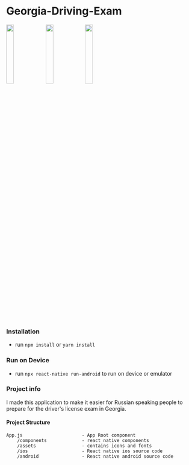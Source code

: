 # Georgia-Driving-Exam
<div>
    <img src="https://user-images.githubusercontent.com/4892356/224990229-6cfbb79c-e49b-4102-b8b2-c3205ccf8321.png" width="20%" height="20%"/>
    <img src="https://user-images.githubusercontent.com/4892356/224990235-1fffa83d-c63f-4375-aa3b-fcf59fc90262.png" width="20%" height="20%"/>
    <img src="https://user-images.githubusercontent.com/4892356/224990242-7633410b-e6b9-4438-b839-5336979a3fc8.png" width="20%" height="20%"/>
</div>

### Installation

- run `npm install` or `yarn install`

### Run on Device

- run `npx react-native run-android` to run on device or emulator

### Project info

I made this application to make it easier for Russian speaking people to prepare for the driver's license exam in Georgia.

#### Project Structure

```
App.js                      - App Root component
    /components             - react native components    
    /assets                 - contains icons and fonts
    /ios                    - React native ios source code
    /android                - React native android source code
```



